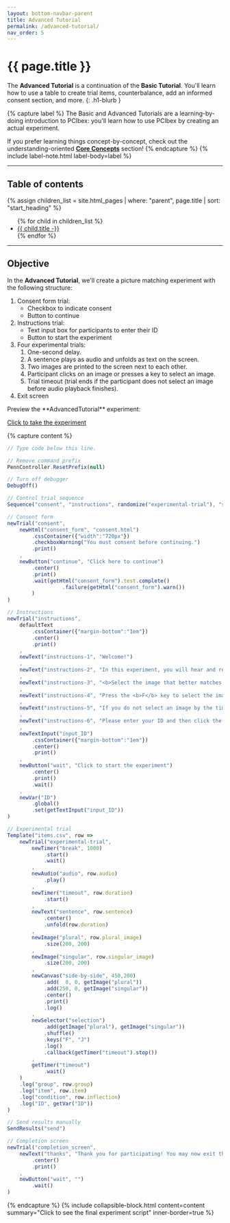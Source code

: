 ```yaml
---
layout: bottom-navbar-parent
title: Advanced Tutorial
permalink: /advanced-tutorial/
nav_order: 5
---
```


# {{ page.title }}

The **Advanced Tutorial** is a continuation of the **Basic Tutorial**. You'll
learn how to use a table to create trial items, counterbalance, add an informed
consent section, and more.
{: .h1-blurb }

{% capture label %}
The Basic and Advanced Tutorials are a learning-by-doing introduction to
PCIbex: you'll learn how to use PCIbex by creating an actual experiment.

If you prefer learning things concept-by-concept, check out the
understanding-oriented [**Core Concepts**]({{site.baseurl}}/core-concepts)
section!
{% endcapture %}
{% include label-note.html label-body=label %}

---

## Table of contents

{% assign children_list = site.html_pages | where: "parent", page.title | sort: "start_heading" %}
<ul>
{% for child in children_list %}
  <li>
    <a href="{{ child.url | prepend: site.baseurl }}">
      {{ child.title -}}
    </a>
  </li>
{% endfor %}
</ul>

---

## Objective

In the **Advanced Tutorial**, we'll create a picture matching experiment with the
following structure:

1. Consent form trial:
    + Checkbox to indicate consent
    + Button to continue
2. Instructions trial:
    + Text input box for participants to enter their ID
    + Button to start the experiment
3. Four experimental trials:
    1. One-second delay.
    2. A sentence plays as audio and unfolds as text on the screen.
    3. Two images are printed to the screen next to each other.
    4. Participant clicks on an image or presses a key to select an image.
    5. Trial timeout (trial ends if the participant does not select an image
    before audio playback finishes).
4. Exit screen

<div class="dotted-grey-dk-000 px-4" markdown="1">
Preview the **AdvancedTutorial** experiment:

<p class="text-delta collapsible-block-title">
  <a href="https://farm.pcibex.net/r/AeTXMk/experiment.html" target="_blank">
    Click to take the experiment
  </a>
</p>

{% capture content %}
```javascript
// Type code below this line.

// Remove command prefix
PennController.ResetPrefix(null)

// Turn off debugger
DebugOff()

// Control trial sequence
Sequence("consent", "instructions", randomize("experimental-trial"), "send", "completion_screen")

// Consent form
newTrial("consent",
    newHtml("consent_form", "consent.html")
        .cssContainer({"width":"720px"})
        .checkboxWarning("You must consent before continuing.")
        .print()
    ,
    newButton("continue", "Click here to continue")
        .center()
        .print()
        .wait(getHtml("consent_form").test.complete()
                  .failure(getHtml("consent_form").warn())
        )
)

// Instructions
newTrial("instructions",
    defaultText
        .cssContainer({"margin-bottom":"1em"})
        .center()
        .print()
    ,
    newText("instructions-1", "Welcome!")
    ,
    newText("instructions-2", "In this experiment, you will hear and read a sentence, and see two images.")
    ,
    newText("instructions-3", "<b>Select the image that better matches the sentence:</b>")
    ,
    newText("instructions-4", "Press the <b>F</b> key to select the image on the left.<br>Press the <b>J</b> key to select the image on the right.<br>You can also click on an image to select it.")
    ,
    newText("instructions-5", "If you do not select an image by the time the audio finishes playing,<br>the experiment will skip to the next sentence.")
    ,
    newText("instructions-6", "Please enter your ID and then click the button below to start the experiment.")
    ,
    newTextInput("input_ID")
        .cssContainer({"margin-bottom":"1em"})
        .center()
        .print()
    ,
    newButton("wait", "Click to start the experiment")
        .center()
        .print()
        .wait()
    ,
    newVar("ID")
        .global()
        .set(getTextInput("input_ID"))
)

// Experimental trial
Template("items.csv", row =>
    newTrial("experimental-trial",
        newTimer("break", 1000)
            .start()
            .wait()
        ,
        newAudio("audio", row.audio)
            .play()
        ,
        newTimer("timeout", row.duration)
            .start()
        ,
        newText("sentence", row.sentence)
            .center()
            .unfold(row.duration)
        ,
        newImage("plural", row.plural_image)
            .size(200, 200)
        ,
        newImage("singular", row.singular_image)
            .size(200, 200)
        ,
        newCanvas("side-by-side", 450,200)
            .add(  0, 0, getImage("plural"))
            .add(250, 0, getImage("singular"))
            .center()
            .print()
            .log()
        ,
        newSelector("selection")
            .add(getImage("plural"), getImage("singular"))
            .shuffle()
            .keys("F", "J")
            .log()
            .callback(getTimer("timeout").stop())
        ,
        getTimer("timeout")
            .wait()
    )
    .log("group", row.group)
    .log("item", row.item)
    .log("condition", row.inflection)
    .log("ID", getVar("ID"))
)

// Send results manually
SendResults("send")

// Completion screen
newTrial("completion_screen",
    newText("thanks", "Thank you for participating! You may now exit the window.")
        .center()
        .print()
    ,
    newButton("wait", "")
        .wait()
)
```
{% endcapture %}
{% include collapsible-block.html content=content summary="Click to see the final experiment script" inner-border=true %}
</div>

